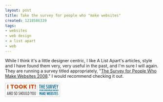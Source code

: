 ```yaml
--- 
layout: post
title: Take the survey for people who "make websites"
created: 1218586339
tags: 
- websites
- web design
- a list apart
- web
---
```

While I think it's a little designer centric, I like A List Apart's articles, style and I have found them very, very useful in the past, and I'm sure I will again. They are running a survey titled appropriately, &quot;[The Survey for People Who Make Websites 2008](http://www.alistapart.com/articles/survey2008).&quot; I would recommend checking it out.

[![](/images/i-took-the-2008-survey.gif)](http://www.alistapart.com/articles/survey2008)

